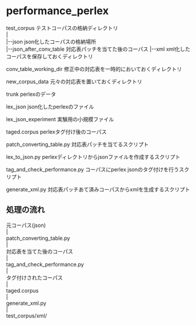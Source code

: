performance_perlex
==================

test_corpus テストコーパスの格納ディレクトリ  
	|  
	|--json json化したコーパスの格納場所  
	|--json_after_conv_table 対応表パッチを当てた後のコーパス 
	|--xml xml化したコーパスを保存しておくディレクトリ 

conv_table_working_dir 修正中の対応表を一時的においておくディレクトリ  

new_corpus_data 元々の対応表を置いておくディレクトリ  

trunk perlexのデータ  

lex_json json化したperlexのファイル  

lex_json_experiment 実験用の小規模ファイル  

taged.corpus perlexタグ付け後のコーパス  

patch_converting_table.py 対応表パッチを当てるスクリプト  

lex_to_json.py perlexディレクトリからjsonファイルを作成するスクリプト  

tag_and_check_performance.py コーパスにperlex jsonのタグ付けを行うスクリプト 

generate_xml.py	対応表パッチあて済みコーパスからxmlを生成するスクリプト

## 処理の流れ

元コーパス(json)  
	|   
patch_converting_table.py  
	|  
対応表を当てた後のコーパス  
	|  
tag_and_check_performance.py  
	|  
タグ付けされたコーパス  
	|  
taged.corpus     
	|  
generate_xml.py  
	|  
test_corpus/xml/
 
